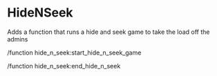 # HideNSeek
Adds a function that runs a hide and seek game to take the load off the admins

/function hide_n_seek:start_hide_n_seek_game

/function hide_n_seek:end_hide_n_seek
